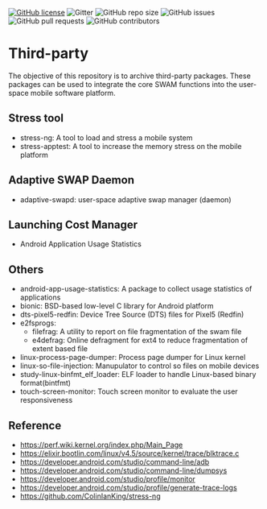 [![GitHub license](https://dmlc.github.io/img/apache2.svg)](LICENSE) 
![Gitter](https://img.shields.io/gitter/room/mobile-swam/third-party) ![GitHub repo size](https://img.shields.io/github/repo-size/mobile-swam/third-party) ![GitHub issues](https://img.shields.io/github/issues/mobile-swam/third-party) ![GitHub pull requests](https://img.shields.io/github/issues-pr/mobile-swam/third-party) ![GitHub contributors](https://img.shields.io/github/contributors/mobile-swam/third-party)


# Third-party
The objective of this repository is to archive third-party packages. These packages can be used to integrate the core SWAM functions into the user-space mobile software platform.

## Stress tool
* stress-ng: A tool to load and stress a mobile system
* stress-apptest: A tool to increase the memory stress on the mobile platform 

## Adaptive SWAP Daemon
* adaptive-swapd: user-space adaptive swap manager (daemon)

## Launching Cost Manager
* Android Application Usage Statistics

## Others
* android-app-usage-statistics: A package to collect usage statistics of applications
* bionic: BSD-based low-level C library for Android platform
* dts-pixel5-redfin: Device Tree Source (DTS) files for Pixel5 (Redfin)
* e2fsprogs:
  - filefrag: A utility to report on file fragmentation of the swam file
  - e4defrag: Online defragment for ext4 to reduce fragmentation of extent based file
* linux-process-page-dumper: Process page dumper for Linux kernel
* linux-so-file-injection: Manupulator to control so files on mobile devices
* study-linux-binfmt_elf_loader: ELF loader to handle Linux-based binary format(bintfmt)
* touch-screen-monitor: Touch screen monitor to evaluate the user responsiveness

## Reference
* https://perf.wiki.kernel.org/index.php/Main_Page
* https://elixir.bootlin.com/linux/v4.5/source/kernel/trace/blktrace.c
* https://developer.android.com/studio/command-line/adb
* https://developer.android.com/studio/command-line/dumpsys
* https://developer.android.com/studio/profile/monitor
* https://developer.android.com/studio/profile/generate-trace-logs
* https://github.com/ColinIanKing/stress-ng
